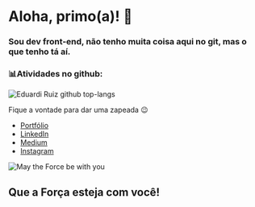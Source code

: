 # Aloha, primo(a)!  🤘 

### Sou dev front-end, não tenho muita coisa aqui no git, mas o que tenho tá aí.

### 📊Atividades no github:
![Eduardi Ruiz github top-langs](https://github-readme-stats.vercel.app/api/top-langs/?username=eduruiz333&layout=compact&theme=dracula)

Fique a vontade para dar uma zapeada 😉

* [Portfólio](https://eduruiz333.github.io/)
* [LinkedIn](https://www.linkedin.com/in/eduruiz333/)
* [Medium](https://medium.com/@eduruiz333/)
* [Instagram](https://www.instagram.com/eduruiz333/)

![May the Force be with you](https://eduruiz333.github.io/assets/img/android-chrome-192x192.png)

## Que a Força esteja com você!

<!--
**eduruiz333/eduruiz333** is a ✨ _special_ ✨ repository because its `README.md` (this file) appears on your GitHub profile.

Here are some ideas to get you started:

- 🔭 I’m currently working on ...
- 🌱 I’m currently learning ...
- 👯 I’m looking to collaborate on ...
- 🤔 I’m looking for help with ...
- 💬 Ask me about ...
- 📫 How to reach me: ...
- 😄 Pronouns: ...
- ⚡ Fun fact: ...
-->
